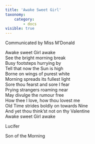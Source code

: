 ```yaml
---
title: 'Awake Sweet Girl'
taxonomy:
    category:
        - docs
visible: true
---
```


<div class="author">Communicated by Miss M’Donald</div>

Awake sweet Girl awake    
See the bright morning break    
Busy footsteps hurrying by    
Tell that now the Sun is high    
Borne on wings of purest white    
Morning spreads its fullest light    
Sore thou fearst and sore I fear    
Prying strangers roaming near    
May divulge the rumour free    
How thee I love, how thou lovest me    
Old Time strides boldly on towards Nine    
And yet thou think’st not on thy Valentine    
Awake sweet Girl awake    
    
Lucifer    
    
Son of the Morning 